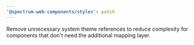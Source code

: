 ```yaml
---
'@spectrum-web-components/styles': patch
---
```


Remove unnecessary system theme references to reduce complexity for components that don't need the additional mapping layer.
